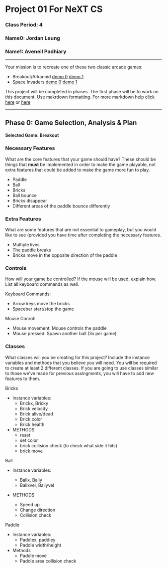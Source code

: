 # Project 01 For NeXT CS
### Class Period: 4
### Name0: Jordan Leung
### Name1: Aveneil Padhiary
---


Your mission is to recreate one of these two classic arcade games:
- Breakout/Arkanoid [demo 0](https://elgoog.im/breakout/)  [demo 1](https://www.crazygames.com/game/atari-breakout)
- Space Invaders [demo 0](https://elgoog.im/space-invaders/) [demo 1](https://www.crazygames.com/game/space-invaders)

This project will be completed in phases. The first phase will be to work on this document. Use makrdown formatting. For more markdown help [click here](https://github.com/adam-p/markdown-here/wiki/Markdown-Cheatsheet) or [here](https://docs.github.com/en/get-started/writing-on-github/getting-started-with-writing-and-formatting-on-github/basic-writing-and-formatting-syntax)


---

## Phase 0: Game Selection, Analysis & Plan

#### Selected Game: Breakout

### Necessary Features
What are the core features that your game should have? These should be things that __must__ be implemented in order to make the game playable, not extra features that could be added to make the game more fun to play.

- Paddle
- Ball
- Bricks
- Ball bounce
- Bricks disappear 
- Different areas of the paddle bounce differently

### Extra Features
What are some features that are not essential to gameplay, but you would like to see (provided you have time after completing the necessary features.
 
- Multiple lives
- The paddle breaks
- Bricks move in the opposite direction of the paddle


### Controls
How will your game be controlled? If the mouse will be used, explain how. List all keyboard commands as well.

Keyboard Commands:
- Arrow keys move the bricks
- Spacebar start/stop the game

Mouse Conrol:
- Mouse movement: Mouse controls the paddle
- Mouse pressed: Spawn another ball (3x per game)


### Classes
What classes will you be creating for this project? Include the instance variables and methods that you believe you will need. You will be required to create at least 2 different classes. If you are going to use classes similar to those we've made for previous assingments, you will have to add new features to them.

Bricks
- Instance variables: 
  - Brickx, Bricky
  - Brick velocity
  - Brick alive/dead
  - Brick color
  - Brick health
- METHODS
  - reset
  - set color
  - brick collision check (to check what side it hits)
  - brick move

Ball
- Instance variables:
  - Ballx, Bally
  - Ballxvel, Ballyvel

- METHODS
  - Speed up
  - Change direction
  - Collision check                               

Paddle
- Instance variables:
  - Paddlex, paddley
  - Paddle width/height
- Methods
  - Paddle move
  - Paddle area collision check
  
  
